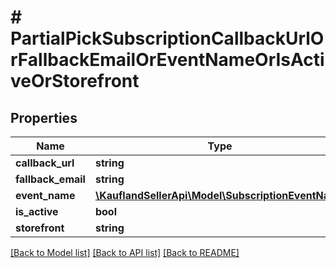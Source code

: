 # # PartialPickSubscriptionCallbackUrlOrFallbackEmailOrEventNameOrIsActiveOrStorefront

## Properties

Name | Type | Description | Notes
------------ | ------------- | ------------- | -------------
**callback_url** | **string** |  | [optional]
**fallback_email** | **string** |  | [optional]
**event_name** | [**\KauflandSellerApi\Model\SubscriptionEventName**](SubscriptionEventName.md) |  | [optional]
**is_active** | **bool** |  | [optional]
**storefront** | **string** |  | [optional]

[[Back to Model list]](../../README.md#models) [[Back to API list]](../../README.md#endpoints) [[Back to README]](../../README.md)
